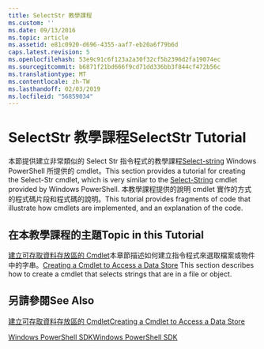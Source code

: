 ```yaml
---
title: SelectStr 教學課程
ms.custom: ''
ms.date: 09/13/2016
ms.topic: article
ms.assetid: e81c0920-d696-4355-aaf7-eb20a6f79b6d
caps.latest.revision: 5
ms.openlocfilehash: 53e9c91c6f123a2a30f32cf5b2396d2fa19074ec
ms.sourcegitcommit: b6871f21bd666f9cd71dd336bb3f844cf472b56c
ms.translationtype: MT
ms.contentlocale: zh-TW
ms.lasthandoff: 02/03/2019
ms.locfileid: "56859034"
---
```

# <a name="selectstr-tutorial"></a><span data-ttu-id="443e0-102">SelectStr 教學課程</span><span class="sxs-lookup"><span data-stu-id="443e0-102">SelectStr Tutorial</span></span>

<span data-ttu-id="443e0-103">本節提供建立非常類似的 Select Str 指令程式的教學課程[Select-string](/powershell/module/microsoft.powershell.utility/select-string) Windows PowerShell 所提供的 cmdlet。</span><span class="sxs-lookup"><span data-stu-id="443e0-103">This section provides a tutorial for creating the Select-Str cmdlet, which is very similar to the [Select-String](/powershell/module/microsoft.powershell.utility/select-string) cmdlet provided by Windows PowerShell.</span></span> <span data-ttu-id="443e0-104">本教學課程提供的說明 cmdlet 實作的方式的程式碼片段和程式碼的說明。</span><span class="sxs-lookup"><span data-stu-id="443e0-104">This tutorial provides fragments of code that illustrate how cmdlets are implemented, and an explanation of the code.</span></span>

## <a name="topic-in-this-tutorial"></a><span data-ttu-id="443e0-105">在本教學課程的主題</span><span class="sxs-lookup"><span data-stu-id="443e0-105">Topic in this Tutorial</span></span>

<span data-ttu-id="443e0-106">[建立可存取資料存放區的 Cmdlet](./creating-a-cmdlet-to-access-a-data-store.md)本章節描述如何建立指令程式來選取檔案或物件中的字串。</span><span class="sxs-lookup"><span data-stu-id="443e0-106">[Creating a Cmdlet to Access a Data Store](./creating-a-cmdlet-to-access-a-data-store.md) This section describes how to create a cmdlet that selects strings that are in a file or object.</span></span>

## <a name="see-also"></a><span data-ttu-id="443e0-107">另請參閱</span><span class="sxs-lookup"><span data-stu-id="443e0-107">See Also</span></span>

[<span data-ttu-id="443e0-108">建立可存取資料存放區的 Cmdlet</span><span class="sxs-lookup"><span data-stu-id="443e0-108">Creating a Cmdlet to Access a Data Store</span></span>](./creating-a-cmdlet-to-access-a-data-store.md)

[<span data-ttu-id="443e0-109">Windows PowerShell SDK</span><span class="sxs-lookup"><span data-stu-id="443e0-109">Windows PowerShell SDK</span></span>](../windows-powershell-reference.md)
